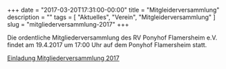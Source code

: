 +++
date        = "2017-03-20T17:31:00-00:00"
title       = "Mitgleiderversammlung"
description = ""
tags        = [ "Aktuelles", "Verein", "Mitgleiderversammlung" ]
slug        = "mitgliederversammlung-2017"
+++

Die ordentliche Mitgliederversammlung des RV Ponyhof Flamersheim
e.V. findet am 19.4.2017 um 17:00 Uhr auf dem Ponyhof
Flamersheim statt.

[Einladung Mitgliederversammlung 2017](/downloads/einladung-mitgliederversammlung-2017.pdf)

